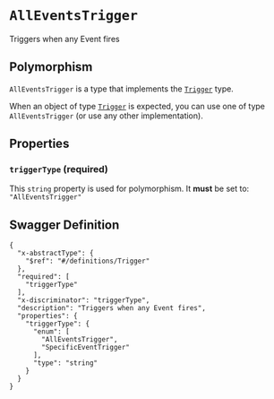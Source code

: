 # `AllEventsTrigger` #

Triggers when any Event fires

## Polymorphism ##

`AllEventsTrigger` is a type that implements the [`Trigger`](./../definitions/Trigger.mkd) type.

When an object of type [`Trigger`](./../definitions/Trigger.mkd) is expected, you can use one of type `AllEventsTrigger`
(or use any other implementation).




## Properties ##

### `triggerType` (required) ###




This `string` property is used for polymorphism. It **must** be set to: `"AllEventsTrigger"`





## Swagger Definition ##

    {
      "x-abstractType": {
        "$ref": "#/definitions/Trigger"
      }, 
      "required": [
        "triggerType"
      ], 
      "x-discriminator": "triggerType", 
      "description": "Triggers when any Event fires", 
      "properties": {
        "triggerType": {
          "enum": [
            "AllEventsTrigger", 
            "SpecificEventTrigger"
          ], 
          "type": "string"
        }
      }
    }
